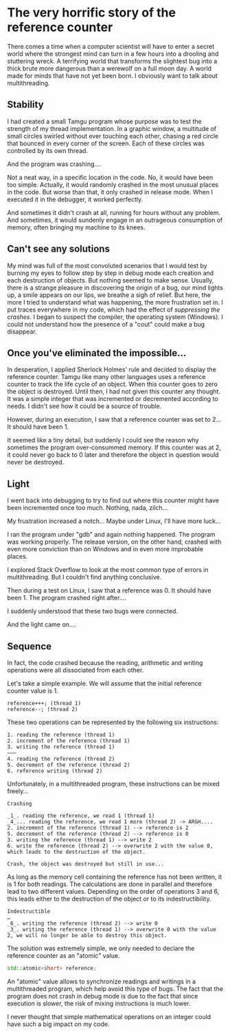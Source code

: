 # The very horrific story of the reference counter

There comes a time when a computer scientist will have to enter a secret world where the strongest mind can turn in a few hours into a drooling and stuttering wreck. A terrifying world that transforms the slightest bug into a thick brute more dangerous than a werewolf on a full moon day. A world made for minds that have not yet been born. I obviously want to talk about multithreading. 

## Stability

I had created a small Tamgu program whose purpose was to test the strength of my thread implementation. In a graphic window, a multitude of small circles swirled without ever touching each other, chasing a red circle that bounced in every corner of the screen. Each of these circles was controlled by its own thread. 

And the program was crashing....

Not a neat way, in a specific location in the code. No, it would have been too simple. Actually, it would randomly crashed in the most unusual places in the code. But worse than that, it only crashed in release mode. When I executed it in the debugger, it worked perfectly. 

And sometimes it didn't crash at all, running for hours without any problem. And sometimes, it would sundenly engage in an outrageous consumption of memory, often bringing my machine to its knees.

## Can't see any solutions

My mind was full of the most convoluted scenarios that I would test by burning my eyes to follow step by step in debug mode each creation and each destruction of objects. But nothing seemed to make sense. Usually, there is a strange pleasure in discovering the origin of a bug, our mind lights up, a smile appears on our lips, we breathe a sigh of relief. But here, the more I tried to understand what was happening, the more frustration set in. I put traces everywhere in my code, which had the effect of _suppressing the crashes_. I began to suspect the compiler, the operating system (Windows). I could not understand how the presence of a "cout" could make a bug disappear. 

## Once you've eliminated the impossible...

In desperation, I applied Sherlock Holmes' rule and decided to display the reference counter. Tamgu like many other languages uses a reference counter to track the life cycle of an object. When this counter goes to zero the object is destroyed. Until then, I had not given this counter any thought. It was a simple integer that was incremented or decremented according to needs. I didn't see how it could be a source of trouble.

However, during an execution, I saw that a reference counter was set to 2... It should have been 1.

It seemed like a tiny detail, but suddenly I could see the reason why sometimes the program over-consummed memory. If this counter was at 2, it could never go back to 0 later and therefore the object in question would never be destroyed.

## Light

I went back into debugging to try to find out where this counter might have been incremented once too much. Nothing, nada, zilch...

My frustration increased a notch... Maybe under Linux, I'll have more luck... 

I ran the program under "gdb" and again nothing happened. The program was working properly. The release version, on the other hand, crashed with even more conviction than on Windows and in even more improbable places.

I explored Stack Overflow to look at the most common type of errors in multithreading.  But I couldn't find anything conclusive.

Then during a test on Linux, I saw that a reference was 0. It should have been 1.
The program crashed right after....

I suddenly understood that these two bugs were connected. 

And the light came on....

## Sequence

In fact, the code crashed because the reading, arithmetic and writing operations were all dissociated from each other.

Let's take a simple example. We will assume that the initial reference counter value is 1.

```
reference+++; (thread 1)
reference--; (thread 2)
```

These two operations can be represented by the following six instructions:

```
1. reading the reference (thread 1)
2. increment of the reference (thread 1)
3. writing the reference (thread 1)
———
4. reading the reference (thread 2)
5. decrement of the reference (thread 2)
6. reference writing (thread 2) 
```

Unfortunately, in a multithreaded program, these instructions can be mixed freely...

```
Crashing

_1_. reading the reference, we read 1 (thread 1)
_4_... reading the reference, we read 1 more (thread 2) -> ARGH....
2. increment of the reference (thread 1) --> reference is 2
5. decrement of the reference (thread 2) --> reference is 0
3. writing the reference (thread 1) --> write 2
6. write the reference (thread 2) --> overwrite 2 with the value 0, which leads to the destruction of the object.

Crash, the object was destroyed but still in use...
```

As long as the memory cell containing the reference has not been written, it is 1 for both readings. The calculations are done in parallel and therefore lead to two different values. Depending on the order of operations 3 and 6, this leads either to the destruction of the object or to its indestructibility.

```
Indestructible
…
_6_. writing the reference (thread 2) --> write 0
_3_. writing the reference (thread 1) --> overwrite 0 with the value 2, we will no longer be able to destroy this object.
```

The solution was extremely simple, we only needed to declare the reference counter as an "atomic" value.

```C++
std::atomic<short> reference;
```

An "atomic" value allows to synchronize readings and writings in a multithreaded program, which help avoid this type of bugs. The fact that the program does not crash in debug mode is due to the fact that since execution is slower, the risk of mixing instructions is much lower. 

I never thought that simple mathematical operations on an integer could have such a big impact on my code.
